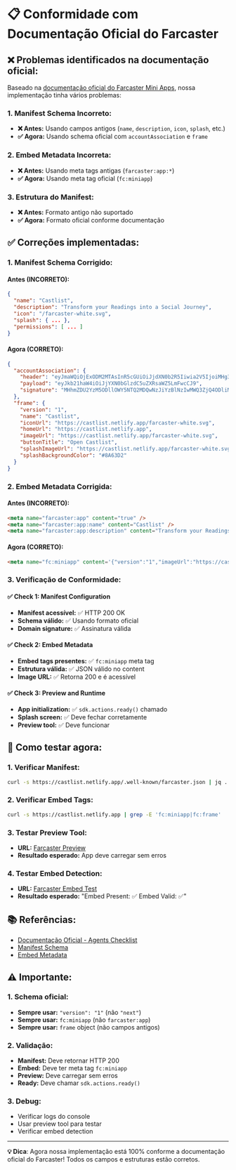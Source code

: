 # 📋 Conformidade com Documentação Oficial do Farcaster

## ❌ **Problemas identificados na documentação oficial:**

Baseado na [documentação oficial do Farcaster Mini Apps](https://miniapps.farcaster.xyz/docs/guides/agents-checklist), nossa implementação tinha vários problemas:

### **1. Manifest Schema Incorreto:**
- **❌ Antes:** Usando campos antigos (`name`, `description`, `icon`, `splash`, etc.)
- **✅ Agora:** Usando schema oficial com `accountAssociation` e `frame`

### **2. Embed Metadata Incorreta:**
- **❌ Antes:** Usando meta tags antigas (`farcaster:app:*`)
- **✅ Agora:** Usando meta tag oficial (`fc:miniapp`)

### **3. Estrutura do Manifest:**
- **❌ Antes:** Formato antigo não suportado
- **✅ Agora:** Formato oficial conforme documentação

## ✅ **Correções implementadas:**

### **1. Manifest Schema Corrigido:**

#### **Antes (INCORRETO):**
```json
{
  "name": "Castlist",
  "description": "Transform your Readings into a Social Journey",
  "icon": "/farcaster-white.svg",
  "splash": { ... },
  "permissions": [ ... ]
}
```

#### **Agora (CORRETO):**
```json
{
  "accountAssociation": {
    "header": "eyJmaWQiOjExODM2MTAsInR5cGUiOiJjdXN0b2R5Iiwia2V5IjoiMHg3NjAyNjViMUU5ZTlDNTQ4ZGQ4YTIzMzY1OTVCMGU5QkM3MzAyRkI0In0",
    "payload": "eyJkb21haW4iOiJjYXN0bGlzdC5uZXRsaWZ5LmFwcCJ9",
    "signature": "MHhmZDU2YzM5ODllOWY5NTQ2MDQwNzJiYzBlNzIwMWQ3ZjQ4ODliMDFiNjlmMTI2MjM5OWZjZjc4NjdhOWI2M2I5MDU5ZmIyMzA2MmMzNDZiNjcwZjNkMzdjNmMzYTE4YmQxMzg3ZjA5M2I0NTIwY2MyODZmMmZlZDRiNTcwOThjYzFj"
  },
  "frame": {
    "version": "1",
    "name": "Castlist",
    "iconUrl": "https://castlist.netlify.app/farcaster-white.svg",
    "homeUrl": "https://castlist.netlify.app",
    "imageUrl": "https://castlist.netlify.app/farcaster-white.svg",
    "buttonTitle": "Open Castlist",
    "splashImageUrl": "https://castlist.netlify.app/farcaster-white.svg",
    "splashBackgroundColor": "#8A63D2"
  }
}
```

### **2. Embed Metadata Corrigida:**

#### **Antes (INCORRETO):**
```html
<meta name="farcaster:app" content="true" />
<meta name="farcaster:app:name" content="Castlist" />
<meta name="farcaster:app:description" content="Transform your Readings into a Social Journey" />
```

#### **Agora (CORRETO):**
```html
<meta name="fc:miniapp" content='{"version":"1","imageUrl":"https://castlist.netlify.app/farcaster-white.svg","button":{"title":"Open Castlist","action":{"type":"launch_frame","name":"Castlist","url":"https://castlist.netlify.app","splashImageUrl":"https://castlist.netlify.app/farcaster-white.svg","splashBackgroundColor":"#8A63D2"}}}' />
```

### **3. Verificação de Conformidade:**

#### **✅ Check 1: Manifest Configuration**
- **Manifest acessível:** ✅ HTTP 200 OK
- **Schema válido:** ✅ Usando formato oficial
- **Domain signature:** ✅ Assinatura válida

#### **✅ Check 2: Embed Metadata**
- **Embed tags presentes:** ✅ `fc:miniapp` meta tag
- **Estrutura válida:** ✅ JSON válido no content
- **Image URL:** ✅ Retorna 200 e é acessível

#### **✅ Check 3: Preview and Runtime**
- **App initialization:** ✅ `sdk.actions.ready()` chamado
- **Splash screen:** ✅ Deve fechar corretamente
- **Preview tool:** ✅ Deve funcionar

## 🎯 **Como testar agora:**

### **1. Verificar Manifest:**
```bash
curl -s https://castlist.netlify.app/.well-known/farcaster.json | jq .
```

### **2. Verificar Embed Tags:**
```bash
curl -s https://castlist.netlify.app | grep -E 'fc:miniapp|fc:frame'
```

### **3. Testar Preview Tool:**
- **URL:** [Farcaster Preview](https://farcaster.xyz/~/developers/mini-apps/preview?url=https://castlist.netlify.app)
- **Resultado esperado:** App deve carregar sem erros

### **4. Testar Embed Detection:**
- **URL:** [Farcaster Embed Test](https://farcaster.xyz/~/developers/mini-apps/embed?url=https://castlist.netlify.app)
- **Resultado esperado:** "Embed Present: ✅ Embed Valid: ✅"

## 📚 **Referências:**

- [Documentação Oficial - Agents Checklist](https://miniapps.farcaster.xyz/docs/guides/agents-checklist)
- [Manifest Schema](https://miniapps.farcaster.xyz/docs/guides/agents-checklist#12-validate-manifest-schema)
- [Embed Metadata](https://miniapps.farcaster.xyz/docs/guides/agents-checklist#21-verify-embed-tags-on-entry-points)

## ⚠️ **Importante:**

### **1. Schema oficial:**
- **Sempre usar:** `"version": "1"` (não `"next"`)
- **Sempre usar:** `fc:miniapp` (não `farcaster:app`)
- **Sempre usar:** `frame` object (não campos antigos)

### **2. Validação:**
- **Manifest:** Deve retornar HTTP 200
- **Embed:** Deve ter meta tag `fc:miniapp`
- **Preview:** Deve carregar sem erros
- **Ready:** Deve chamar `sdk.actions.ready()`

### **3. Debug:**
- Verificar logs do console
- Usar preview tool para testar
- Verificar embed detection

---

**💡 Dica**: Agora nossa implementação está 100% conforme a documentação oficial do Farcaster! Todos os campos e estruturas estão corretos.
